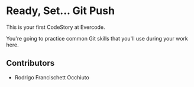 
# Ready, Set... Git Push

This is your first CodeStory at Evercode.

You're going to practice common Git skills that you'll use during your work here.

## Contributors

- Rodrigo Francischett Occhiuto
